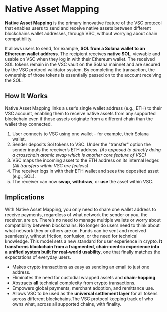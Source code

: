 # Native Asset Mapping

**Native Asset Mapping** is the primary innovative feature of the VSC protocol that enables users to send and receive native assets between different blockchains wallet addresses, through VSC, without worrying about chain compatibility.

It allows users to send, for example, **SOL from a Solana wallet to an Ethereum wallet address**. The recipient receives **native SOL**, viewable and usable on VSC when they log in with their Ethereum wallet. The received SOL tokens remain in the VSC vault on the Solana mainnet and are secured by the VSC protocol validator system. By completing the transaction, the ownership of those tokens is essentially passed on to the account receiving the SOL. 

## How It Works

Native Asset Mapping links a user’s single wallet address (e.g., ETH) to their VSC account, enabling them to receive native assets from any supported blockchain even if those assets originate from a different chain than the wallet they connected.

1. User connects to VSC using one wallet - for example, their Solana wallet.
2. Sender deposits Sol tokens to VSC. Under the "transfer" option the sender inputs the receiver’s ETH address. *(As opposed to directly doing a crosschain atomic swap which is another core feature of VSC)*
3. VSC maps the incoming asset to the ETH address on its internal ledger. *(All transfers within VSC are feeless)*
4. The receiver logs in with their ETH wallet and sees the deposited asset (e.g., SOL).
5. The receiver can now **swap**, **withdraw**, or **use** the asset within VSC.

## Implications

With Native Asset Mapping, you only need to share one wallet address to receive payments, regardless of what network the sender or you, the receiver, are on. There’s no need to manage multiple wallets or worry about compatibility between blockchains. No longer do users need to think about what network they or others are on. Funds can be sent and received seamlessly, without friction, confusion, or the need for technical knowledge. This model sets a new standard for user experience in crypto. **It transforms blockchain from a fragmented, chain-centric experience into a unified system built for real-world usability**, one that finally matches the expectations of everyday users.

- Makes crypto transactions as easy as sending an email to just one address.
- Eliminates the need for custodial wrapped assets and **chain-hopping**.
- Abstracts **all** technical complexity from crypto transactions.
- Empowers global payments, merchant adoption, and remittance use.
- Allows VSC to be used as the **universal settlement layer** for all tokens across different blockchains.The VSC protocol keeping track of who owns what, across all supported chains, with finality.